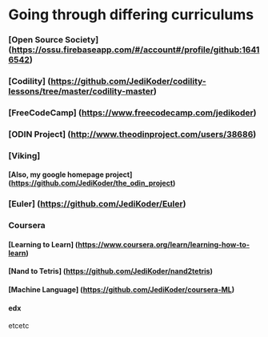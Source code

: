 # **Going through differing curriculums**

### [Open Source Society] (https://ossu.firebaseapp.com/#/account#/profile/github:16416542)
### [Codility] (https://github.com/JediKoder/codility-lessons/tree/master/codility-master)
### [FreeCodeCamp] (https://www.freecodecamp.com/jedikoder)
### [ODIN Project] (http://www.theodinproject.com/users/38686) 
### [Viking] 
#### [Also, my google homepage project] (https://github.com/JediKoder/the_odin_project)
### [Euler] (https://github.com/JediKoder/Euler)
### Coursera
#### [Learning to Learn] (https://www.coursera.org/learn/learning-how-to-learn)
#### [Nand to Tetris] (https://github.com/JediKoder/nand2tetris)
#### [Machine Language] (https://github.com/JediKoder/coursera-ML)
#### edx
etcetc
